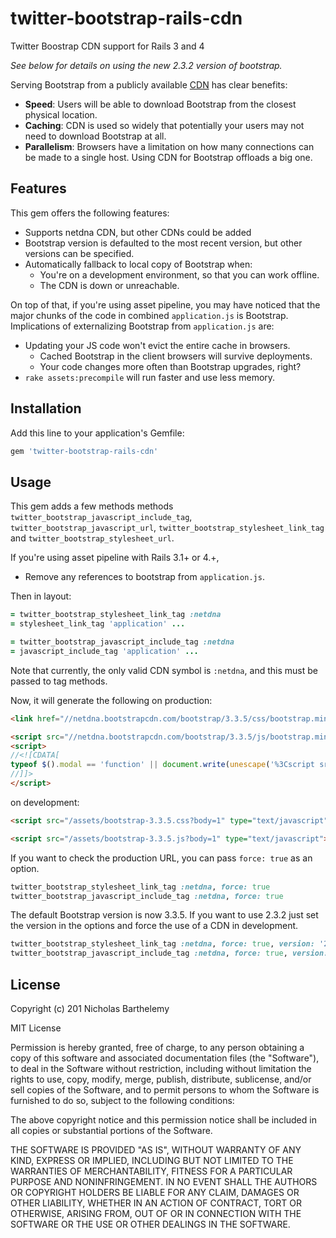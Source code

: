 # twitter-bootstrap-rails-cdn

Twitter Boostrap CDN support for Rails 3 and 4

*See below for details on using the new 2.3.2 version of bootstrap.*

Serving Bootstrap from a publicly available [CDN](http://en.wikipedia.org/wiki/Content_Delivery_Network) has clear benefits:

* **Speed**: Users will be able to download Bootstrap from the closest physical location.
* **Caching**: CDN is used so widely that potentially your users may not need to download Bootstrap at all.
* **Parallelism**: Browsers have a limitation on how many connections can be made to a single host. Using CDN for Bootstrap offloads a big one.

## Features

This gem offers the following features:

* Supports netdna CDN, but other CDNs could be added
* Bootstrap version is defaulted to the most recent version, but other versions can be specified.
* Automatically fallback to local copy of Bootstrap when:
  * You're on a development environment, so that you can work offline.
  * The CDN is down or unreachable.

On top of that, if you're using asset pipeline, you may have noticed that the major chunks of the code in combined `application.js` is Bootstrap. Implications of externalizing Bootstrap from `application.js` are:

* Updating your JS code won't evict the entire cache in browsers.
  * Cached Bootstrap in the client browsers will survive deployments.
  * Your code changes more often than Bootstrap upgrades, right?
* `rake assets:precompile` will run faster and use less memory.

## Installation

Add this line to your application's Gemfile:

```ruby
gem 'twitter-bootstrap-rails-cdn'
```

## Usage

This gem adds a few methods methods `twitter_bootstrap_javascript_include_tag`, `twitter_bootstrap_javascript_url`,
`twitter_bootstrap_stylesheet_link_tag` and `twitter_bootstrap_stylesheet_url`.

If you're using asset pipeline with Rails 3.1+ or 4.+,

- Remove any references to bootstrap from `application.js`.

Then in layout:

```ruby
= twitter_bootstrap_stylesheet_link_tag :netdna
= stylesheet_link_tag 'application' ...
```

```ruby
= twitter_bootstrap_javascript_include_tag :netdna
= javascript_include_tag 'application' ...
```

Note that currently, the only valid CDN symbol is `:netdna`, and this must be passed to tag methods.

Now, it will generate the following on production:

```html
<link href="//netdna.bootstrapcdn.com/bootstrap/3.3.5/css/bootstrap.min.css" media="screen" rel="stylesheet" />
```

```html
<script src="//netdna.bootstrapcdn.com/bootstrap/3.3.5/js/bootstrap.min.js"></script>
<script>
//<![CDATA[
typeof $().modal == 'function' || document.write(unescape('%3Cscript src="/javascripts/bootstrap-3.3.5.min.js">%3C/script>'))
//]]>
</script>
```

on development:

```html
<script src="/assets/bootstrap-3.3.5.css?body=1" type="text/javascript"></script>
```

```html
<script src="/assets/bootstrap-3.3.5.js?body=1" type="text/javascript"></script>
```

If you want to check the production URL, you can pass `force: true` as an option.

```ruby
twitter_bootstrap_stylesheet_link_tag :netdna, force: true
twitter_bootstrap_javascript_include_tag :netdna, force: true
```

The default Bootstrap version is now 3.3.5. If you want to use 2.3.2 just set the version in the options and force the use of a CDN in development.

```ruby
twitter_bootstrap_stylesheet_link_tag :netdna, force: true, version: '2.3.2'
twitter_bootstrap_javascript_include_tag :netdna, force: true, version: '2.3.2'
```

## License

Copyright (c) 201 Nicholas Barthelemy

MIT License

Permission is hereby granted, free of charge, to any person obtaining
a copy of this software and associated documentation files (the
"Software"), to deal in the Software without restriction, including
without limitation the rights to use, copy, modify, merge, publish,
distribute, sublicense, and/or sell copies of the Software, and to
permit persons to whom the Software is furnished to do so, subject to
the following conditions:

The above copyright notice and this permission notice shall be
included in all copies or substantial portions of the Software.

THE SOFTWARE IS PROVIDED "AS IS", WITHOUT WARRANTY OF ANY KIND,
EXPRESS OR IMPLIED, INCLUDING BUT NOT LIMITED TO THE WARRANTIES OF
MERCHANTABILITY, FITNESS FOR A PARTICULAR PURPOSE AND
NONINFRINGEMENT. IN NO EVENT SHALL THE AUTHORS OR COPYRIGHT HOLDERS BE
LIABLE FOR ANY CLAIM, DAMAGES OR OTHER LIABILITY, WHETHER IN AN ACTION
OF CONTRACT, TORT OR OTHERWISE, ARISING FROM, OUT OF OR IN CONNECTION
WITH THE SOFTWARE OR THE USE OR OTHER DEALINGS IN THE SOFTWARE.
